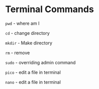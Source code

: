 # Terminal Commands

`pwd` - where am I

`cd` - change directory

`mkdir` - Make directory

`rm` - remove

`sudo` - overriding admin command

`pico` - edit a file in terminal

`nano` - edit a file in terminal


